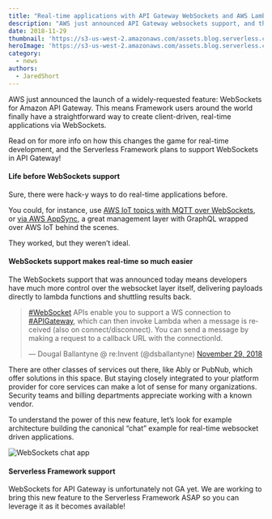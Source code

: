 ```yaml
---
title: "Real-time applications with API Gateway WebSockets and AWS Lambda"
description: "AWS just announced API Gateway websockets support, and the serverless community got pretty excited. Here's why."
date: 2018-11-29
thumbnail: 'https://s3-us-west-2.amazonaws.com/assets.blog.serverless.com/reinvent/reinvent-updates-thumb.png'
heroImage: 'https://s3-us-west-2.amazonaws.com/assets.blog.serverless.com/reinvent/reinvent-updates-header1.gif'
category:
  - news
authors: 
  - JaredShort
---
```


AWS just announced the launch of a widely-requested feature: WebSockets for Amazon API Gateway. This means Framework users around the world finally have a straightforward way to create client-driven, real-time applications via WebSockets.

Read on for more info on how this changes the game for real-time development, and the Serverless Framework plans to support WebSockets in API Gateway!

#### Life before WebSockets support

Sure, there were hack-y ways to do real-time applications before.

You could, for instance, use [AWS IoT topics with MQTT over WebSockets](https://serverless.com/blog/realtime-updates-using-lambda-websockets-iot), or [via AWS AppSync](https://serverless.com/blog/building-chat-appliation-aws-appsync-serverless), a great management layer with GraphQL wrapped over AWS IoT behind the scenes.

They worked, but they weren’t ideal.

#### WebSockets support makes real-time so much easier

The WebSockets support that was announced today means developers have much more control over the websocket layer itself, delivering payloads directly to lambda functions and shuttling results back.

<blockquote class="twitter-tweet" data-lang="en"><p lang="en" dir="ltr"><a href="https://twitter.com/hashtag/WebSocket?src=hash&amp;ref_src=twsrc%5Etfw">#WebSocket</a> APIs enable you to support a WS connection to <a href="https://twitter.com/hashtag/APIGateway?src=hash&amp;ref_src=twsrc%5Etfw">#APIGateway</a>, which can then invoke Lambda when a message is received (also on connect/disconnect). You can send a message by making a request to a callback URL with the connectionId.</p>&mdash; Dougal Ballantyne @ re:Invent (@dsballantyne) <a href="https://twitter.com/dsballantyne/status/1068211212280750080?ref_src=twsrc%5Etfw">November 29, 2018</a></blockquote>
<script async src="https://platform.twitter.com/widgets.js" charset="utf-8"></script>

There are other classes of services out there, like Ably or PubNub, which offer solutions in this space. But staying closely integrated to your platform provider for core services can make a lot of sense for many organizations. Security teams and billing departments appreciate working with a known vendor.

To understand the power of this new feature, let’s look for example architecture building the canonical “chat” example for real-time websocket driven applications.

<img src="https://s3-us-west-2.amazonaws.com/assets.blog.serverless.com/reinvent/websockets-chat-app.png" alt="WebSockets chat app">

#### Serverless Framework support

WebSockets for API Gateway is unfortunately not GA yet. We are working to bring this new feature to the Serverless Framework ASAP so you can leverage it as it becomes available!
